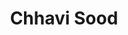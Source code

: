 ---
layout: "team"
title: "Chhavi Sood"
publish_name: "Chhavi Sood"
email: "?@?"
bg_image: "images/team/people_background.png"
photo: "/images/team/sood.png"
lab_position: "Grad Student"
lab_group: "Graduate Students"
status: "current"
draft: false
social:
type: "member"
---